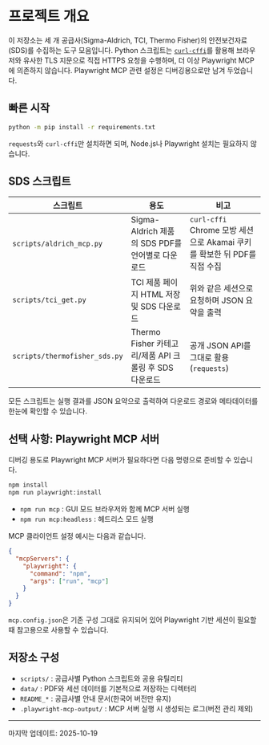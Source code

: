 # 프로젝트 개요

이 저장소는 세 개 공급사(Sigma-Aldrich, TCI, Thermo Fisher)의 안전보건자료(SDS)를 수집하는 도구 모음입니다. Python 스크립트는 [`curl-cffi`](https://github.com/yifeikong/curl_cffi)를 활용해 브라우저와 유사한 TLS 지문으로 직접 HTTPS 요청을 수행하며, 더 이상 Playwright MCP에 의존하지 않습니다. Playwright MCP 관련 설정은 디버깅용으로만 남겨 두었습니다.

## 빠른 시작

```bash
python -m pip install -r requirements.txt
```

`requests`와 `curl-cffi`만 설치하면 되며, Node.js나 Playwright 설치는 필요하지 않습니다.

## SDS 스크립트

| 스크립트 | 용도 | 비고 |
| --- | --- | --- |
| `scripts/aldrich_mcp.py` | Sigma-Aldrich 제품의 SDS PDF를 언어별로 다운로드 | `curl-cffi` Chrome 모방 세션으로 Akamai 쿠키를 확보한 뒤 PDF를 직접 수집 |
| `scripts/tci_get.py` | TCI 제품 페이지 HTML 저장 및 SDS 다운로드 | 위와 같은 세션으로 요청하며 JSON 요약을 출력 |
| `scripts/thermofisher_sds.py` | Thermo Fisher 카테고리/제품 API 크롤링 후 SDS 다운로드 | 공개 JSON API를 그대로 활용 (`requests`) |

모든 스크립트는 실행 결과를 JSON 요약으로 출력하여 다운로드 경로와 메타데이터를 한눈에 확인할 수 있습니다.

## 선택 사항: Playwright MCP 서버

디버깅 용도로 Playwright MCP 서버가 필요하다면 다음 명령으로 준비할 수 있습니다.

```bash
npm install
npm run playwright:install
```

- `npm run mcp` : GUI 모드 브라우저와 함께 MCP 서버 실행
- `npm run mcp:headless` : 헤드리스 모드 실행

MCP 클라이언트 설정 예시는 다음과 같습니다.

```json
{
  "mcpServers": {
    "playwright": {
      "command": "npm",
      "args": ["run", "mcp"]
    }
  }
}
```

`mcp.config.json`은 기존 구성 그대로 유지되어 있어 Playwright 기반 세션이 필요할 때 참고용으로 사용할 수 있습니다.

## 저장소 구성

- `scripts/` : 공급사별 Python 스크립트와 공용 유틸리티
- `data/` : PDF와 세션 데이터를 기본적으로 저장하는 디렉터리
- `README_*` : 공급사별 안내 문서(한국어 버전만 유지)
- `.playwright-mcp-output/` : MCP 서버 실행 시 생성되는 로그(버전 관리 제외)

---
마지막 업데이트: 2025-10-19
